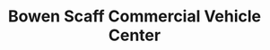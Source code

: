 ---
title: "Bowen Scaff Commercial Vehicle Center"
url: /kent/bowen-scaff-commercial-vehicle-center/
shop: car
---